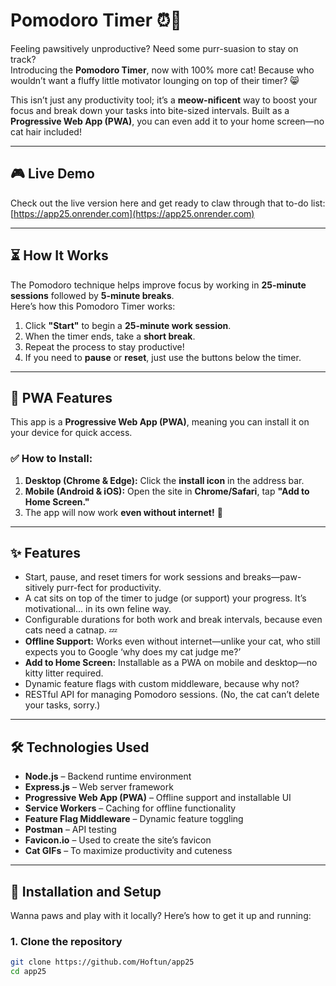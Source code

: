 # Pomodoro Timer ⏰🐾 

Feeling pawsitively unproductive? Need some purr-suasion to stay on track?  
Introducing the **Pomodoro Timer**, now with 100% more cat! Because who wouldn’t want a fluffy little motivator lounging on top of their timer? 😸

This isn’t just any productivity tool; it’s a **meow-nificent** way to boost your focus and break down your tasks into bite-sized intervals. Built as a **Progressive Web App (PWA)**, you can even add it to your home screen—no cat hair included!

---

## 🎮 Live Demo  
Check out the live version here and get ready to claw through that to-do list:  
[https://app25.onrender.com](https://app25.onrender.com)

---

## ⏳ How It Works  
The Pomodoro technique helps improve focus by working in **25-minute sessions** followed by **5-minute breaks**.  
Here’s how this Pomodoro Timer works:  

1. Click **"Start"** to begin a **25-minute work session**.  
2. When the timer ends, take a **short break**.  
3. Repeat the process to stay productive!  
4. If you need to **pause** or **reset**, just use the buttons below the timer.  

---

## 📱 PWA Features  
This app is a **Progressive Web App (PWA)**, meaning you can install it on your device for quick access.  

### ✅ How to Install:  
1. **Desktop (Chrome & Edge):** Click the **install icon** in the address bar.  
2. **Mobile (Android & iOS):** Open the site in **Chrome/Safari**, tap **"Add to Home Screen."**  
3. The app will now work **even without internet!** 🎉  

---

## ✨ Features  
- Start, pause, and reset timers for work sessions and breaks—paw-sitively purr-fect for productivity.  
- A cat sits on top of the timer to judge (or support) your progress. It’s motivational... in its own feline way.  
- Configurable durations for both work and break intervals, because even cats need a catnap. 💤  
- **Offline Support:** Works even without internet—unlike your cat, who still expects you to Google ‘why does my cat judge me?’  
- **Add to Home Screen:** Installable as a PWA on mobile and desktop—no kitty litter required.  
- Dynamic feature flags with custom middleware, because why not?  
- RESTful API for managing Pomodoro sessions. (No, the cat can’t delete your tasks, sorry.)  

---

## 🛠️ Technologies Used  
- **Node.js** – Backend runtime environment  
- **Express.js** – Web server framework  
- **Progressive Web App (PWA)** – Offline support and installable UI  
- **Service Workers** – Caching for offline functionality  
- **Feature Flag Middleware** – Dynamic feature toggling  
- **Postman** – API testing  
- **Favicon.io** – Used to create the site’s favicon  
- **Cat GIFs** – To maximize productivity and cuteness  

---

## 🚀 Installation and Setup  
Wanna paws and play with it locally? Here’s how to get it up and running:

### 1. Clone the repository  
```bash
git clone https://github.com/Hoftun/app25
cd app25




